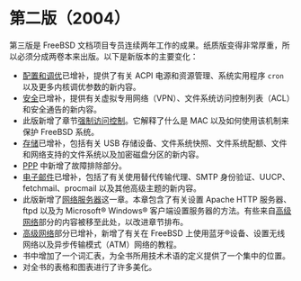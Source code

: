 # 第二版（2004）

第三版是 FreeBSD 文档项目专员连续两年工作的成果。纸质版变得非常厚重，所以必须分成两卷本来出版。以下是新版本的主要变化：

* [配置和调优](https://docs.freebsd.org/en/books/handbook/book/#config-tuning)已增补，提供了有关 ACPI 电源和资源管理、系统实用程序 `cron` 以及更多内核调优参数的新内容。
* [安全](https://docs.freebsd.org/en/books/handbook/book/#security)已增补，提供有关虚拟专用网络（VPN）、文件系统访问控制列表（ACL）和安全通告的新内容。
* 此版新增了章节[强制访问控制](https://docs.freebsd.org/en/books/handbook/book/#mac)。它解释了什么是 MAC 以及如何使用该机制来保护 FreeBSD 系统。
* [存储](https://docs.freebsd.org/en/books/handbook/book/#disks)已增补，包括有关 USB 存储设备、文件系统快照、文件系统配额、文件和网络支持的文件系统以及加密磁盘分区的新内容。
* [PPP](https://docs.freebsd.org/en/books/handbook/book/#ppp-and-slip) 中新增了故障排除部分。
* [电子邮件](https://docs.freebsd.org/en/books/handbook/book/#mail)已增补，包括了有关使用替代传输代理、SMTP 身份验证、UUCP、fetchmail、procmail 以及其他高级主题的新内容。
* 此版新增了[网络服务器](https://docs.freebsd.org/en/books/handbook/book/#network-servers)这一章。本章包含了有关设置 Apache HTTP 服务器、ftpd 以及为 Microsoft® Windows® 客户端设置服务器的方法。有些来自[高级网络](https://docs.freebsd.org/en/books/handbook/book/#advanced-networking)部分的内容被移至此处，以改进章节排布。
* [高级网络](https://docs.freebsd.org/en/books/handbook/book/#advanced-networking)部分已增补，新增了有关在 FreeBSD 上使用蓝牙®设备、设置无线网络以及异步传输模式（ATM）网络的教程。
* 书中增加了一个词汇表，为全书所用技术术语的定义提供了一个集中的位置。
* 对全书的表格和图表进行了许多美化。
